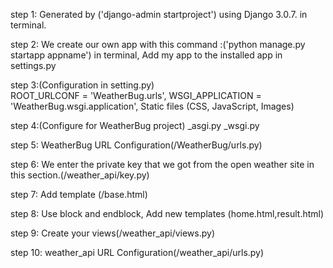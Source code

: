 
step 1:
        Generated by ('django-admin startproject') using Django 3.0.7. in terminal.

step 2:
        We create our own app with this command :('python manage.py startapp appname') in terminal,
        Add my app to the installed app in settings.py

step 3:(Configuration in setting.py)     
        ROOT_URLCONF = 'WeatherBug.urls',
        WSGI_APPLICATION = 'WeatherBug.wsgi.application',
        Static files (CSS, JavaScript, Images)

step 4:(Configure for WeatherBug project)
        _asgi.py
        _wsgi.py
     
step 5:
        WeatherBug URL Configuration(/WeatherBug/urls.py)

step 6:
        We enter the private key that we got from the open weather site in this section.(/weather_api/key.py)

step 7:
        Add template  (/base.html)

step 8:
        Use block and endblock,
        Add new templates (home.html,result.html)

step 9:
        Create your views(/weather_api/views.py)

step 10:
        weather_api URL Configuration(/weather_api/urls.py)


